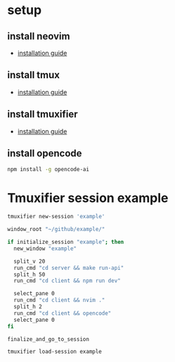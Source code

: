 # setup

## install neovim

- [installation guide](https://github.com/neovim/neovim/blob/master/INSTALL.md)

## install tmux

- [installation guide](https://github.com/tmux/tmux/wiki/Installing)

## install tmuxifier

- [installation guide](https://github.com/jimeh/tmuxifier)

## install opencode

```bash
npm install -g opencode-ai
```

# Tmuxifier session example

```bash
tmuxifier new-session 'example'
```

```bash
window_root "~/github/example/"

if initialize_session "example"; then
  new_window "example"

  split_v 20
  run_cmd "cd server && make run-api"
  split_h 50
  run_cmd "cd client && npm run dev"

  select_pane 0 
  run_cmd "cd client && nvim ."
  split_h 2
  run_cmd "cd client && opencode"
  select_pane 0
fi

finalize_and_go_to_session
```

```bash
tmuxifier load-session example
```
